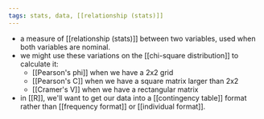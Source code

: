 ```yaml
---
tags: stats, data, [[relationship (stats)]]
---
```


- a measure of [[relationship (stats)]] between two variables, used when both variables are nominal.
- we might use these variations on the [[chi-square distribution]] to calculate it:
	- [[Pearson's phi]] when we have a 2x2 grid
	- [[Pearson's C]] when we have a square matrix larger than 2x2
	- [[Cramer's V]] when we have a rectangular matrix
- in [[R]], we'll want to get our data into a [[contingency table]] format rather than [[frequency format]] or [[individual format]].